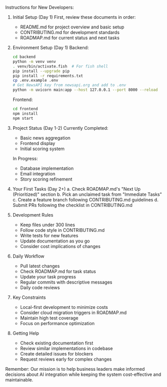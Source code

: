Instructions for New Developers:

1. Initial Setup (Day 1)
   First, review these documents in order:
   - README.md for project overview and basic setup
   - CONTRIBUTING.md for development standards
   - ROADMAP.md for current status and next tasks

2. Environment Setup (Day 1)
   Backend:
   ```bash
   cd backend
   python -m venv venv
   . venv/bin/activate.fish  # For fish shell
   pip install --upgrade pip
   pip install -r requirements.txt
   cp .env.example .env
   # Get NewsAPI key from newsapi.org and add to .env
   python -m uvicorn main:app --host 127.0.0.1 --port 8000 --reload
   ```

   Frontend:
   ```bash
   cd frontend
   npm install
   npm start
   ```

3. Project Status (Day 1-2)
   Currently Completed:
   - Basic news aggregation
   - Frontend display
   - Initial scoring system
   
   In Progress:
   - Database implementation
   - Email integration
   - Story scoring refinement

4. Your First Tasks (Day 2+)
   a. Check ROADMAP.md's "Next Up (Prioritized)" section
   b. Pick an unclaimed task from "Immediate Tasks"
   c. Create a feature branch following CONTRIBUTING.md guidelines
   d. Submit PRs following the checklist in CONTRIBUTING.md

5. Development Rules
   - Keep files under 300 lines
   - Follow code style in CONTRIBUTING.md
   - Write tests for new features
   - Update documentation as you go
   - Consider cost implications of changes

6. Daily Workflow
   - Pull latest changes
   - Check ROADMAP.md for task status
   - Update your task progress
   - Regular commits with descriptive messages
   - Daily code reviews

7. Key Constraints
   - Local-first development to minimize costs
   - Consider cloud migration triggers in ROADMAP.md
   - Maintain high test coverage
   - Focus on performance optimization

8. Getting Help
   - Check existing documentation first
   - Review similar implementations in codebase
   - Create detailed issues for blockers
   - Request reviews early for complex changes

Remember: Our mission is to help business leaders make informed decisions about AI integration while keeping the system cost-effective and maintainable.